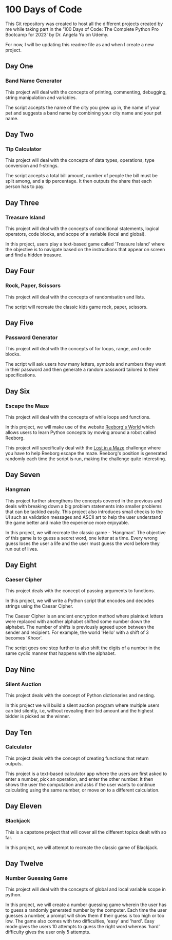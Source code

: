 # 100 Days of Code

This Git repository was created to host all the different projects created by me while taking part in the '100 Days of Code: The Complete Python Pro Bootcamp for 2023' by Dr. Angela Yu on Udemy.

For now, I will be updating this readme file as and when I create a new project.

## Day One

### Band Name Generator

This project will deal with the concepts of printing, commenting, debugging, string manipulation and variables.

The script accepts the name of the city you grew up in, the name of your pet and suggests a band name by combining your city name and your pet name.

## Day Two

### Tip Calculator

This project will deal with the concepts of data types, operations, type conversion and f-strings.

The script accepts a total bill amount, number of people the bill must be split among, and a tip percentage. It then outputs the share that each person has to pay.

## Day Three

### Treasure Island

This project will deal with the concepts of conditional statements, logical operators, code blocks, and scope of a variable (local and global).

In this project, users play a text-based game called 'Treasure Island' where the objective is to navigate based on the instructions that appear on screen and find a hidden treasure.

## Day Four

### Rock, Paper, Scissors

This project will deal with the concepts of randomisation and lists.

The script will recreate the classic kids game rock, paper, scissors.

## Day Five

### Password Generator

This project will deal with the concepts of for loops, range, and code blocks.

The script will ask users how many letters, symbols and numbers they want in their password and then generate a random password tailored to their specifications.

## Day Six

### Escape the Maze

This project will deal with the concepts of while loops and functions.

In this project, we will make use of the website [Reeborg's World](https://reeborg.ca/index_en.html) which allows users to learn Python concepts by moving around a robot called Reeborg.

This project will specifically deal with the [Lost in a Maze](https://reeborg.ca/reeborg.html?lang=en&mode=python&menu=worlds%2Fmenus%2Freeborg_intro_en.json&name=Maze&url=worlds%2Ftutorial_en%2Fmaze1.json) challenge where you have to help Reeborg escape the maze. Reeborg's position is generated randomly each time the script is run, making the challenge quite interesting.

## Day Seven

### Hangman

This project further strengthens the concepts covered in the previous and deals with breaking down a big problem statements into smaller problems that can be tackled easily. This project also introduces small checks to the UI such as validation messages and ASCII art to help the user understand the game better and make the experience more enjoyable.

In this project, we will recreate the classic game - 'Hangman'. The objective of this game is to guess a secret word, one letter at a time. Every wrong guess loses the user a life and the user must guess the word before they run out of lives.

## Day Eight

### Caeser Cipher

This project deals with the concept of passing arguments to functions.

In this project, we will write a Python script that encodes and decodes strings using the Caesar Cipher.

The Caeser Cipher is an ancient encryption method where plaintext letters were replaced with another alphabet shifted some number down the alphabet. The number of shifts is previously agreed upon between the sender and recipient. For example, the world 'Hello' with a shift of 3 becomes 'Khoor'.

The script goes one step further to also shift the digits of a number in the same cyclic manner that happens with the alphabet.

## Day Nine

### Silent Auction

This project deals with the concept of Python dictionaries and nesting.

In this project we will build a silent auction program where multiple users can bid silently, i.e, without revealing their bid amount and the highest bidder is picked as the winner.

## Day Ten

### Calculator

This project deals with the concept of creating functions that return outputs.

This project is a text-based calculator app where the users are first asked to enter a number, pick an operation, and enter the other number. It then shows the user the computation and asks
if the user wants to continue calculating using the same number, or move on to a different calculation.

## Day Eleven

### Blackjack

This is a capstone project that will cover all the different topics dealt with so far.

In this project, we will attempt to recreate the classic game of Blackjack.

## Day Twelve

### Number Guessing Game

This project will deal with the concepts of global and local variable scope in python.

In this project, we will create a number guessing game wherein the user has to guess a randomly generated number by the computer.
Each time the user guesses a number, a prompt will show them if their guess is too high or too low.
The game also comes with two difficulties, 'easy' and 'hard'. Easy mode gives the users 10 attempts to guess the right word whereas 'hard' difficulty gives the user only 5 attempts.
